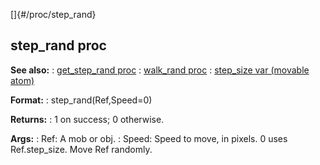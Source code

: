 []{#/proc/step_rand}
## step_rand proc
**See also:**
:   [get_step_rand proc](#/proc/get_step_rand)
:   [walk_rand proc](#/proc/walk_rand)
:   [step_size var (movable atom)](#/atom/movable/var/step_size)
<!-- -->
**Format:**
:   step_rand(Ref,Speed=0)
<!-- -->
**Returns:**
:   1 on success; 0 otherwise.
<!-- -->
**Args:**
:   Ref: A mob or obj.
:   Speed: Speed to move, in pixels. 0 uses Ref.step_size.
Move Ref randomly.